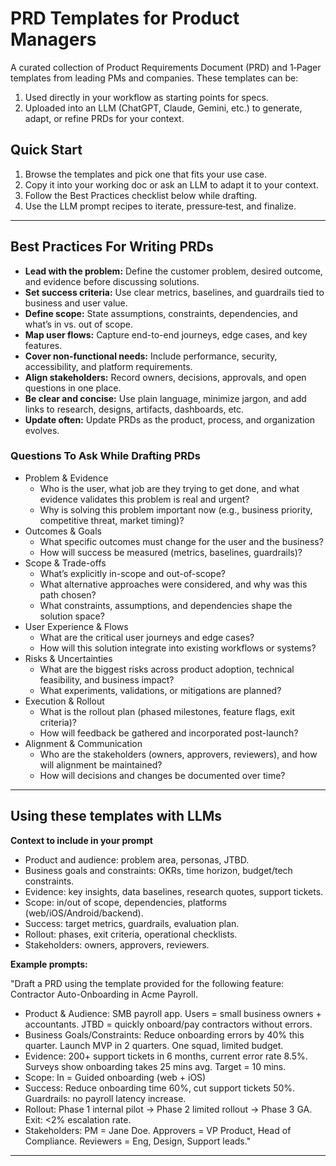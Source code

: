 # PRD Templates for Product Managers

A curated collection of Product Requirements Document (PRD) and 1‑Pager templates from leading PMs and companies. These templates can be:

1. Used directly in your workflow as starting points for specs.
2. Uploaded into an LLM (ChatGPT, Claude, Gemini, etc.) to generate, adapt, or refine PRDs for your context.


## Quick Start

1. Browse the templates and pick one that fits your use case.
2. Copy it into your working doc or ask an LLM to adapt it to your context.
3. Follow the Best Practices checklist below while drafting.
4. Use the LLM prompt recipes to iterate, pressure‑test, and finalize.

---

## Best Practices For Writing PRDs

- **Lead with the problem:** Define the customer problem, desired outcome, and evidence before discussing solutions.
- **Set success criteria:** Use clear metrics, baselines, and guardrails tied to business and user value.
- **Define scope:** State assumptions, constraints, dependencies, and what’s in vs. out of scope.
- **Map user flows:** Capture end-to-end journeys, edge cases, and key features.
- **Cover non-functional needs:** Include performance, security, accessibility, and platform requirements.
- **Align stakeholders:** Record owners, decisions, approvals, and open questions in one place.
- **Be clear and concise:** Use plain language, minimize jargon, and add links to research, designs, artifacts, dashboards, etc.
- **Update often:** Update PRDs as the product, process, and organization evolves.

### Questions To Ask While Drafting PRDs

- Problem & Evidence
    - Who is the user, what job are they trying to get done, and what evidence validates this problem is real and urgent?
    - Why is solving this problem important now (e.g., business priority, competitive threat, market timing)?
- Outcomes & Goals
    - What specific outcomes must change for the user and the business?
    - How will success be measured (metrics, baselines, guardrails)?
- Scope & Trade-offs
    - What’s explicitly in-scope and out-of-scope?
    - What alternative approaches were considered, and why was this path chosen?
    - What constraints, assumptions, and dependencies shape the solution space?
- User Experience & Flows
    - What are the critical user journeys and edge cases?
    - How will this solution integrate into existing workflows or systems?
- Risks & Uncertainties
    - What are the biggest risks across product adoption, technical feasibility, and business impact?
    - What experiments, validations, or mitigations are planned?
- Execution & Rollout
    - What is the rollout plan (phased milestones, feature flags, exit criteria)?
    - How will feedback be gathered and incorporated post-launch?
- Alignment & Communication
    - Who are the stakeholders (owners, approvers, reviewers), and how will alignment be maintained?
    - How will decisions and changes be documented over time?

---

## Using these templates with LLMs

**Context to include in your prompt**
- Product and audience: problem area, personas, JTBD.
- Business goals and constraints: OKRs, time horizon, budget/tech constraints.
- Evidence: key insights, data baselines, research quotes, support tickets.
- Scope: in/out of scope, dependencies, platforms (web/iOS/Android/backend).
- Success: target metrics, guardrails, evaluation plan.
- Rollout: phases, exit criteria, operational checklists.
- Stakeholders: owners, approvers, reviewers.

**Example prompts:**

"Draft a PRD using the template provided for the following feature: Contractor Auto-Onboarding in Acme Payroll.

- Product & Audience: SMB payroll app. Users = small business owners + accountants. JTBD = quickly onboard/pay contractors without errors.
- Business Goals/Constraints: Reduce onboarding errors by 40% this quarter. Launch MVP in 2 quarters. One squad, limited budget.
- Evidence: 200+ support tickets in 6 months, current error rate 8.5%. Surveys show onboarding takes 25 mins avg. Target = 10 mins.
- Scope: In = Guided onboarding (web + iOS)
- Success: Reduce onboarding time 60%, cut support tickets 50%. Guardrails: no payroll latency increase.
- Rollout: Phase 1 internal pilot → Phase 2 limited rollout → Phase 3 GA. Exit: <2% escalation rate.
- Stakeholders: PM = Jane Doe. Approvers = VP Product, Head of Compliance. Reviewers = Eng, Design, Support leads."

---
